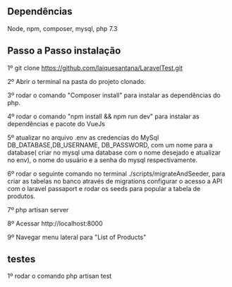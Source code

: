 ## Dependências 
Node, npm, composer, mysql, php 7.3


## Passo a Passo instalação 

1º git clone  https://github.com/laiquesantana/LaravelTest.git  

2º Abrir o terminal na pasta do projeto clonado.

3º rodar o comando "Composer install" para instalar as dependências do php.

4º rodar o comando "npm install && npm run dev" para instalar as dependências e pacote do VueJs

5º atualizar no arquivo .env as credencias do MySql DB_DATABASE,DB_USERNAME, DB_PASSWORD, com um nome para a database( criar no mysql uma database com o nome desejado e atualizar no env), o nome do usuário e a senha do mysql respectivamente.

6º rodar o seguinte comando  no terminal ./scripts/migrateAndSeeder, para criar as tabelas no banco através de migrations configurar o acesso 
a API com o laravel passaport e rodar os seeds para popular a tabela de produtos.

7º php artisan server

8º Acessar http://localhost:8000

9º Navegar menu lateral para "List of Products"


## testes

1º rodar o comando php artisan test 